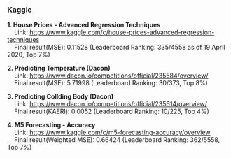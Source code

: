 ### Kaggle

**1. House Prices - Advanced Regression Techniques**  
&nbsp;&nbsp;&nbsp; Link: https://www.kaggle.com/c/house-prices-advanced-regression-techniques   
&nbsp;&nbsp;&nbsp; Final result(MSE): 0.11528 (Leaderboard Ranking: 335/4558 as of 19 April 2020, Top 7%)

**2. Predicting Temperature (Dacon)**   
&nbsp;&nbsp;&nbsp; Link: https://www.dacon.io/competitions/official/235584/overview/  
&nbsp;&nbsp;&nbsp; Final result(MSE): 5.71998 (Leaderboard Ranking: 30/373, Top 8%)  

**3. Predicting Collding Body (Dacon)**   
&nbsp;&nbsp;&nbsp; Link: https://www.dacon.io/competitions/official/235614/overview/  
&nbsp;&nbsp;&nbsp; Final result(KAERI): 0.0052 (Leaderboard Ranking: 10/225, Top 4%)  

**4. M5 Forecasting - Accuracy**   
&nbsp;&nbsp;&nbsp; Link: https://www.kaggle.com/c/m5-forecasting-accuracy/overview  
&nbsp;&nbsp;&nbsp; Final result(Weighted MSE): 0.66424 (Leaderboard Ranking: 362/5558, Top 7%)  
